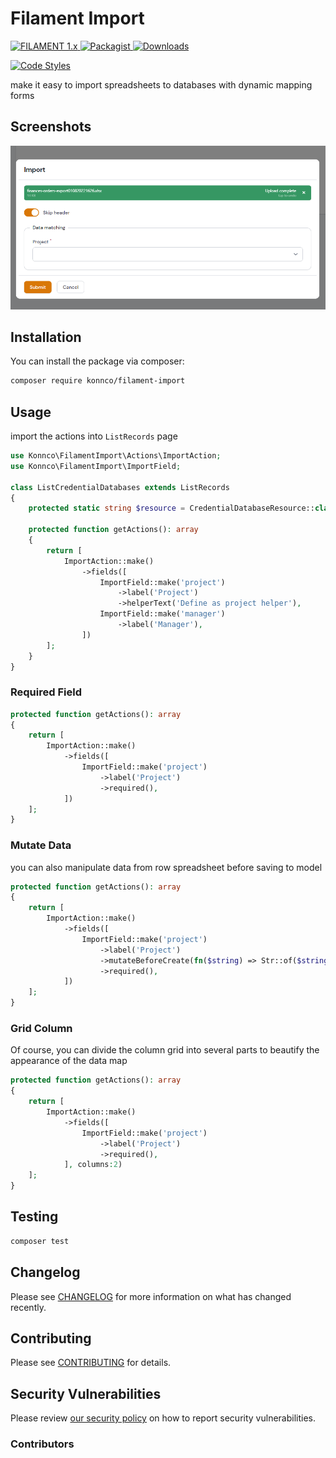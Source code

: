 # Filament Import


<a href="https://filamentadmin.com/docs/2.x/admin/installation">
    <img alt="FILAMENT 1.x" src="https://img.shields.io/badge/FILAMENT-1.x-EBB304">
</a>
<a href="https://packagist.org/packages/konnco/filament-import">
    <img alt="Packagist" src="https://img.shields.io/packagist/v/konnco/filament-import.svg?logo=packagist">
</a>
<a href="https://packagist.org/packages/konnco/filament-import">
    <img alt="Downloads" src="https://img.shields.io/packagist/dt/konnco/filament-import.svg" >
</a>

[![Code Styles](https://github.com/konnco/filament-import/actions/workflows/php-cs-fixer.yml/badge.svg)](https://github.com/konnco/filament-import/actions/workflows/php-cs-fixer.yml)

make it easy to import spreadsheets to databases with dynamic mapping forms

## Screenshots

![Screenshot of Login](./art/screenshot.png)

## Installation

You can install the package via composer:

```bash
composer require konnco/filament-import
```

## Usage

import the actions into `ListRecords` page

```php
use Konnco\FilamentImport\Actions\ImportAction;
use Konnco\FilamentImport\ImportField;

class ListCredentialDatabases extends ListRecords
{
    protected static string $resource = CredentialDatabaseResource::class;

    protected function getActions(): array
    {
        return [
            ImportAction::make()
                ->fields([
                    ImportField::make('project')
                        ->label('Project')
                        ->helperText('Define as project helper'),
                    ImportField::make('manager')
                        ->label('Manager'),
                ])
        ];
    }
}
```
### Required Field
```php
protected function getActions(): array
{
    return [
        ImportAction::make()
            ->fields([
                ImportField::make('project')
                    ->label('Project')
                    ->required(),
            ])
    ];
}
```

### Mutate Data
you can also manipulate data from row spreadsheet before saving to model
```php
protected function getActions(): array
{
    return [
        ImportAction::make()
            ->fields([
                ImportField::make('project')
                    ->label('Project')
                    ->mutateBeforeCreate(fn($string) => Str::of($string)->camelCase())
                    ->required(),
            ])
    ];
}
```

### Grid Column
Of course, you can divide the column grid into several parts to beautify the appearance of the data map
```php
protected function getActions(): array
{
    return [
        ImportAction::make()
            ->fields([
                ImportField::make('project')
                    ->label('Project')
                    ->required(),
            ], columns:2)
    ];
}
```


## Testing

```bash
composer test
```

## Changelog

Please see [CHANGELOG](CHANGELOG.md) for more information on what has changed recently.

## Contributing

Please see [CONTRIBUTING](https://github.com/konnco/.github/blob/main/CONTRIBUTING.md) for details.

## Security Vulnerabilities

Please review [our security policy](../../security/policy) on how to report security vulnerabilities.

### Contributors
